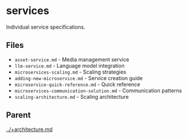 # services

Individual service specifications.

## Files

- `asset-service.md` - Media management service
- `llm-service.md` - Language model integration
- `microservices-scaling.md` - Scaling strategies
- `adding-new-microservice.md` - Service creation guide
- `microservice-quick-reference.md` - Quick reference
- `microservices-communication-solution.md` - Communication patterns
- `scaling-architecture.md` - Scaling architecture

## Parent
[../+architecture.md](../+architecture.md)